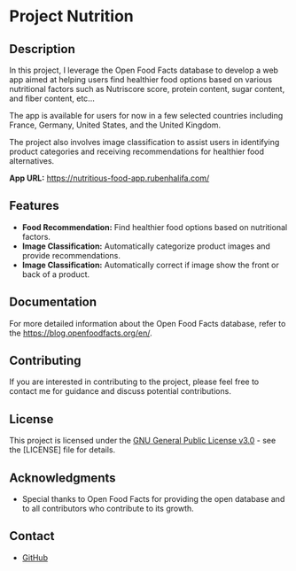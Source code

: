 # Project Nutrition

## Description

In this project, I leverage the Open Food Facts database to develop a web app aimed at helping users find healthier food options based on various nutritional factors such as Nutriscore score, protein content, sugar content, and fiber content, etc... 

The app is available for users for now in a few selected countries including France, Germany, United States, and the United Kingdom. 

The project also involves image classification to assist users in identifying product categories and receiving recommendations for healthier food alternatives.

**App URL:** https://nutritious-food-app.rubenhalifa.com/

## Features

- **Food Recommendation:** Find healthier food options based on nutritional factors.
- **Image Classification:** Automatically categorize product images and provide recommendations.
- **Image Classification:** Automatically correct if image show the front or back of a product.

## Documentation

For more detailed information about the Open Food Facts database, refer to the https://blog.openfoodfacts.org/en/.

## Contributing

If you are interested in contributing to the project, please feel free to contact me for guidance and discuss potential contributions.

## License

This project is licensed under the [GNU General Public License v3.0](LICENSE) - see the [LICENSE] file for details.

## Acknowledgments

- Special thanks to Open Food Facts for providing the open database and to all contributors who contribute to its growth.

## Contact

- [GitHub](https://github.com/RubenHf/)
